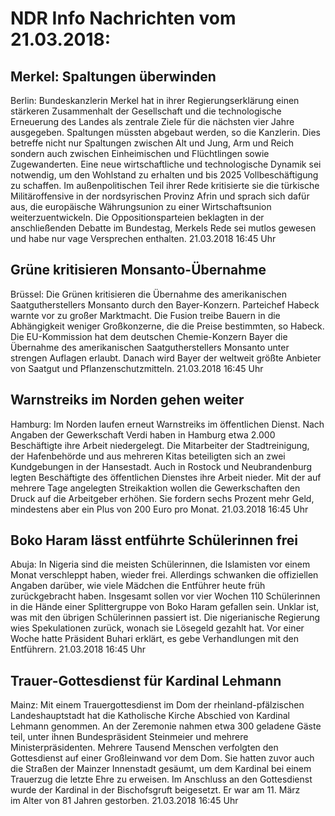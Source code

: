 # NDR Info Nachrichten vom 21.03.2018:


## Merkel: Spaltungen überwinden
Berlin:	Bundeskanzlerin Merkel hat in ihrer Regierungserklärung einen stärkeren Zusammenhalt der Gesellschaft und die technologische Erneuerung des Landes als zentrale Ziele für die nächsten vier Jahre ausgegeben. Spaltungen müssten abgebaut werden, so die Kanzlerin. Dies betreffe nicht nur Spaltungen zwischen Alt und Jung, Arm und Reich sondern auch zwischen Einheimischen und Flüchtlingen sowie Zugewanderten. Eine neue wirtschaftliche und technologische Dynamik sei notwendig, um den Wohlstand zu erhalten und bis 2025 Vollbeschäftigung zu schaffen. Im außenpolitischen Teil ihrer Rede kritisierte sie die türkische Militäroffensive in der nordsyrischen Provinz Afrin und sprach sich dafür aus, die europäische Währungsunion zu einer Wirtschaftsunion weiterzuentwickeln. Die Oppositionsparteien beklagten in der anschließenden Debatte im Bundestag, Merkels Rede sei mutlos gewesen und habe nur vage Versprechen enthalten. 21.03.2018 16:45 Uhr 

## Grüne kritisieren Monsanto-Übernahme
Brüssel: Die Grünen kritisieren die Übernahme des amerikanischen Saatgutherstellers Monsanto durch den Bayer-Konzern. Parteichef Habeck warnte vor zu großer Marktmacht. Die Fusion treibe Bauern in die Abhängigkeit weniger Großkonzerne, die die Preise bestimmten, so Habeck. Die EU-Kommission hat dem deutschen Chemie-Konzern Bayer die Übernahme des amerikanischen Saatgutherstellers Monsanto unter strengen Auflagen erlaubt. Danach wird Bayer der weltweit größte Anbieter von Saatgut und Pflanzenschutzmitteln. 21.03.2018 16:45 Uhr 

## Warnstreiks im Norden gehen weiter
Hamburg:	Im Norden laufen erneut Warnstreiks im öffentlichen Dienst. Nach Angaben der Gewerkschaft Verdi haben in Hamburg etwa 2.000 Beschäftigte ihre Arbeit niedergelegt. Die Mitarbeiter der Stadtreinigung, der Hafenbehörde und aus mehreren Kitas beteiligten sich an zwei Kundgebungen in der Hansestadt. Auch in Rostock und Neubrandenburg legten Beschäftigte des öffentlichen Dienstes ihre Arbeit nieder. Mit der auf mehrere Tage angelegten Streikaktion wollen die Gewerkschaften den Druck auf die Arbeitgeber erhöhen. Sie fordern sechs Prozent mehr Geld, mindestens aber ein Plus von 200 Euro pro Monat. 21.03.2018 16:45 Uhr 

## Boko Haram lässt entführte Schülerinnen frei
Abuja: In Nigeria sind die meisten Schülerinnen, die Islamisten vor einem Monat verschleppt haben, wieder frei. Allerdings schwanken die offiziellen Angaben darüber, wie viele Mädchen die Entführer heute früh zurückgebracht haben. Insgesamt sollen vor vier Wochen 110 Schülerinnen in die Hände einer Splittergruppe von Boko Haram gefallen sein. Unklar ist, was mit den übrigen Schülerinnen passiert ist. Die nigerianische Regierung wies Spekulationen zurück, wonach sie Lösegeld gezahlt hat. Vor einer Woche hatte Präsident Buhari erklärt, es gebe Verhandlungen mit den Entführern. 21.03.2018 16:45 Uhr 

## Trauer-Gottesdienst für Kardinal Lehmann
Mainz: Mit einem Trauergottesdienst im Dom der rheinland-pfälzischen Landeshauptstadt hat die Katholische Kirche Abschied von Kardinal Lehmann genommen. An der Zeremonie nahmen etwa 300 geladene Gäste teil, unter ihnen Bundespräsident Steinmeier und mehrere Ministerpräsidenten. Mehrere Tausend Menschen verfolgten den Gottesdienst auf einer Großleinwand vor dem Dom. Sie hatten zuvor auch die Straßen der Mainzer Innenstadt gesäumt, um dem Kardinal bei einem Trauerzug die letzte Ehre zu erweisen. Im Anschluss an den Gottesdienst wurde der Kardinal in der Bischofsgruft beigesetzt. Er war am 11. März im Alter von 81 Jahren gestorben. 21.03.2018 16:45 Uhr 
